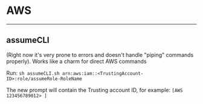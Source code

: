 # AWS
---
## assumeCLI
(Right now it's very prone to errors and doesn't handle "piping" commands properly). Works like a charm for direct AWS commands

Run: `sh assumeCLI.sh arn:aws:iam::<TrustingAccount-ID>:role/assumeRole-RoleName`

The new prompt will contain the Trusting account ID, for example: `[AWS 123456789012> ]`
